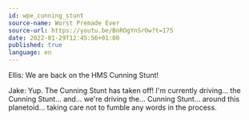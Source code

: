 ```yaml
---
id: wpe_cunning_stunt
source-name: Worst Premade Ever
source-url: https://youtu.be/BnROgYnSrOw?t=175
date: 2022-01-29T12:45:56+01:00
published: true
language: en
---
```


Ellis: We are back on the HMS Cunning Stunt!

Jake: Yup. The Cunning Stunt has taken off! I'm currently driving… the Cunning Stunt… and… we're driving the… Cunning Stunt… around this planetoid… taking care not to fumble any words in the process.
